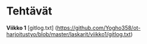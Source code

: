 # Tehtävät
**Viikko 1**
[gitlog.txt] (https://github.com/Yogho358/ot-harjoitustyo/blob/master/laskarit/viikko1/gitlog.txt)
